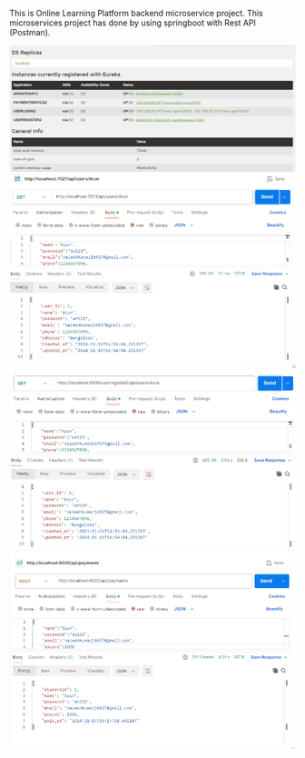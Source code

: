 This is Online Learning Platform backend microservice project. This microservices project has done by using springboot with Rest API (Postman).

![image alt](https://github.com/NareshKumar-JD/Online_Learning_Platform_Springboot_Microservices/blob/38d017aa8f897864b509d5ef7b4d6cce37772c9f/L8.PNG)
![image alt](https://github.com/NareshKumar-JD/Online_Learning_Platform_Springboot_Microservices/blob/c31385fb139911f9561fa32afc885247fe552fbe/L1.PNG)
![image alt](https://github.com/NareshKumar-JD/Online_Learning_Platform_Springboot_Microservices/blob/7a044b777a5d0b57f5519f4dae8f89e7588ee40a/L2.PNG)
![image alt](https://github.com/NareshKumar-JD/Online_Learning_Platform_Springboot_Microservices/blob/1aef112eeb8fe947b5fb120d9cc1caf3eeb9abcb/L3.PNG)
